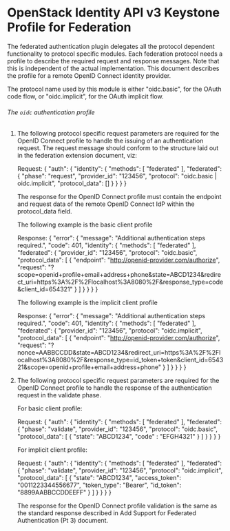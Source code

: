 OpenStack Identity API v3 Keystone Profile for Federation
=====================================================

The federated authentication plugin delegates all the protocol dependent
functionality to protocol specific modules. Each federation protocol
needs a profile to describe the required request and response messages.
Note that this is independent of the actual implementation.
This document describes the profile for a remote OpenID Connect identity
provider.

The protocol name used by this module is either "oidc.basic", for the OAuth code
flow, or "oidc.implicit", for the OAuth implicit flow.

###### The `oidc` authentication profile

1. The following protocol specific request parameters are required for the OpenID
   Connect profile to handle the issuing of an authentication request.
   The request message should conform to the structure laid out in the federation
   extension document, viz:

   Request:
   {
      "auth": {
         "identity": {
            "methods": [
               "federated"
            ],
            "federated": {
               "phase": "request",
               "provider_id": "123456",
               "protocol": "oidc.basic | oidc.implicit",
               "protocol_data": []
            }
         }
      }
   }

   The response for the OpenID Connect profile must contain the endpoint and
   request data of the remote OpenID Connect IdP within the protocol_data field.

   The following example is the basic client profile

   Response:
   {
      "error": {
         "message": "Additional authentication steps required.",
         "code": 401,
         "identity": {
            "methods": [
               "federated"
            ],
            "federated": {
               "provider_id": "123456",
               "protocol": "oidc.basic",
               "protocol_data": [
                  {
                     "endpoint": "http://openid-provider.com/authorize",
                     "request": "?scope=openid+profile+email+address+phone&state=ABCD1234&redirect_uri=https%3A%2F%2Flocalhost%3A8080%2F&response_type=code&client_id=654321"
                  }
               ]
            }
         }
      }
   }

   The following example is the implicit client profile

   Response:
   {
      "error": {
         "message": "Additional authentication steps required.",
         "code": 401,
         "identity": {
            "methods": [
               "federated"
            ],
            "federated": {
               "provider_id": "123456",
               "protocol": "oidc.implicit",
               "protocol_data": [
                  {
                     "endpoint": "http://openid-provider.com/authorize",
                     "request": "?nonce=AABBCCDD&state=ABCD1234&redirect_uri=https%3A%2F%2Flocalhost%3A8080%2F&response_type=id_token+token&client_id=654321&scope=openid+profile+email+address+phone"
                  }
               ]
            }
         }
      }
   }

2. The following protocol specific request parameters are required for the OpenID
   Connect profile to handle the response of the authentication request in the
   validate phase.

   For basic client profile:

   Request:
   {
      "auth": {
         "identity": {
            "methods": [
               "federated"
            ],
            "federated": {
               "phase": "validate",
               "provider_id": "123456",
               "protocol": "oidc.basic",
               "protocol_data": [
                  {
                     "state": "ABCD1234",
                     "code" : "EFGH4321"
                  }
               ]
            }
         }
      }
   }


   For implicit client profile:

   Request:
   {
      "auth": {
         "identity": {
            "methods": [
               "federated"
            ],
            "federated": {
               "phase": "validate",
               "provider_id": "123456",
               "protocol": "oidc.implicit",
               "protocol_data": [
                  {
                     "state": "ABCD1234",
                     "access_token": "0011223344556677",
                     "token_type": "Bearer",
                     "id_token": "8899AABBCCDDEEFF"
                  }
               ]
            }
         }
      }
   }

   The response for the OpenID Connect profile validation is the same as the
   standard response described in Add Support for Federated Authentication (Pt 3)
   document.
